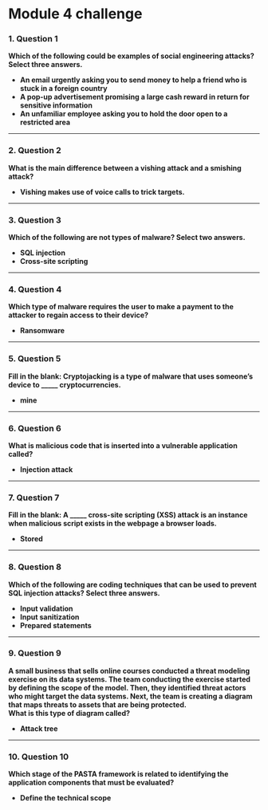 # Module 4 challenge
### 1. Question 1  
**Which of the following could be examples of social engineering attacks? Select three answers.**  
- **An email urgently asking you to send money to help a friend who is stuck in a foreign country**  
- **A pop-up advertisement promising a large cash reward in return for sensitive information**  
- **An unfamiliar employee asking you to hold the door open to a restricted area**

---

### 2. Question 2  
**What is the main difference between a vishing attack and a smishing attack?**  
- **Vishing makes use of voice calls to trick targets.**

---

### 3. Question 3  
**Which of the following are not types of malware? Select two answers.**  
- **SQL injection**  
- **Cross-site scripting**

---

### 4. Question 4  
**Which type of malware requires the user to make a payment to the attacker to regain access to their device?**  
- **Ransomware**

---

### 5. Question 5  
**Fill in the blank: Cryptojacking is a type of malware that uses someone’s device to _____ cryptocurrencies.**  
- **mine**

---

### 6. Question 6  
**What is malicious code that is inserted into a vulnerable application called?**  
- **Injection attack**

---

### 7. Question 7  
**Fill in the blank: A _____ cross-site scripting (XSS) attack is an instance when malicious script exists in the webpage a browser loads.**  
- **Stored**

---

### 8. Question 8  
**Which of the following are coding techniques that can be used to prevent SQL injection attacks? Select three answers.**  
- **Input validation**  
- **Input sanitization**  
- **Prepared statements**

---

### 9. Question 9  
**A small business that sells online courses conducted a threat modeling exercise on its data systems. The team conducting the exercise started by defining the scope of the model. Then, they identified threat actors who might target the data systems. Next, the team is creating a diagram that maps threats to assets that are being protected.  
What is this type of diagram called?**  
- **Attack tree**

---

### 10. Question 10  
**Which stage of the PASTA framework is related to identifying the application components that must be evaluated?**  
- **Define the technical scope**
